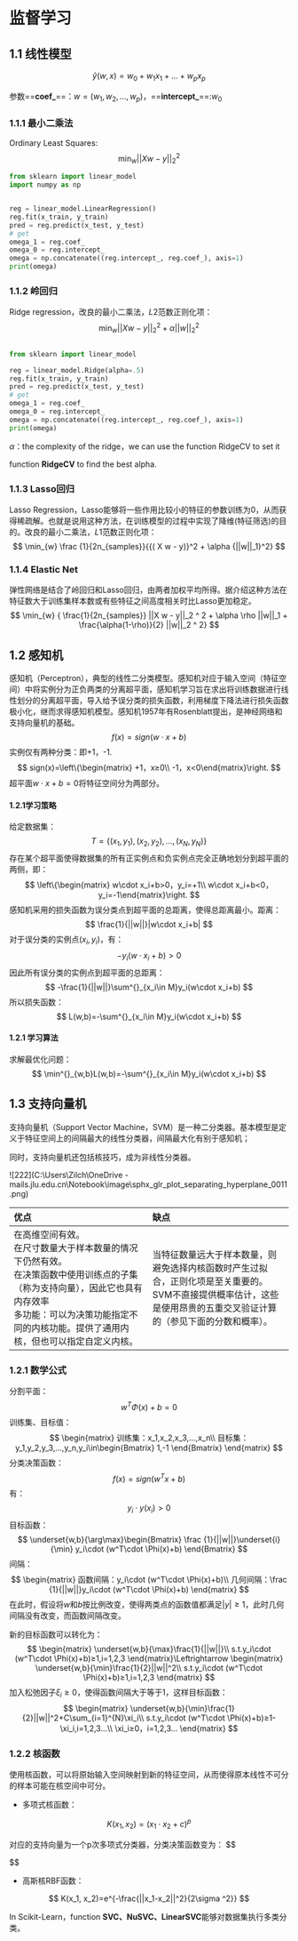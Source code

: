 # 监督学习

## 1.1 线性模型

$$
\hat{y}(w, x) = w_0 + w_1 x_1 + ... + w_p x_p
$$

参数==**coef_**==：$w=(w_1, w_2, ..., w_p)$，==**intercept_**==:$w_0$

### 1.1.1 最小二乘法

Ordinary Least Squares:
$$
 \min_{w} {|| X w - y||_2}^2
$$

```python
from sklearn import linear_model
import numpy as np


reg = linear_model.LinearRegression()
reg.fit(x_train, y_train)
pred = reg.predict(x_test, y_test)
# get 
omega_1 = reg.coef_
omega_0 = reg.intercept_
omega = np.concatenate((reg.intercept_, reg.coef_), axis=1)
print(omega)
```

### 1.1.2 岭回归

Ridge regression，改良的最小二乘法，$L2$范数正则化项：
$$
\min_{w} {{|| X w - y||_2}^2 + \alpha {||w||_2}^2}
$$

```python

from sklearn import linear_model

reg = linear_model.Ridge(alpha=.5)
reg.fit(x_train, y_train)
pred = reg.predict(x_test, y_test)
# get 
omega_1 = reg.coef_
omega_0 = reg.intercept_
omega = np.concatenate((reg.intercept_, reg.coef_), axis=1)
print(omega)
```

$\alpha$：the complexity of the ridge，we can use the function RidgeCV to set it

function **RidgeCV**  to find the best alpha.



### 1.1.3 Lasso回归

Lasso Regression，Lasso能够将一些作用比较小的特征的参数训练为0，从而获得稀疏解。也就是说用这种方法，在训练模型的过程中实现了降维(特征筛选)的目的。改良的最小二乘法，$L1$范数正则化项：
$$
\min_{w} \frac {1}{2n_{samples}}{{( X w - y)}^2 + \alpha {||w||_1}^2}
$$

### 1.1.4 Elastic Net

弹性网络是结合了岭回归和Lasso回归，由两者加权平均所得。据介绍这种方法在特征数大于训练集样本数或有些特征之间高度相关时比Lasso更加稳定。
$$
\min_{w} { \frac{1}{2n_{samples}} ||X w - y||_2 ^ 2 + \alpha \rho ||w||_1 +
\frac{\alpha(1-\rho)}{2} ||w||_2 ^ 2}
$$



## 1.2 感知机

感知机（Perceptron），典型的线性二分类模型。感知机对应于输入空间（特征空间）中将实例分为正负两类的分离超平面，感知机学习旨在求出将训练数据进行线性划分的分离超平面，导入给予误分类的损失函数，利用梯度下降法进行损失函数极小化，继而求得感知机模型。感知机1957年有Rosenblatt提出，是神经网络和支持向量机的基础。
$$
f(x)=sign(w\cdot x+b)
$$
实例仅有两种分类：即+1，-1.
$$
sign(x)=\left\{\begin{matrix}
+1，x≥0\\ 
-1，x<0\end{matrix}\right.
$$
超平面$w\cdot x+b=0$将特征空间分为两部分。

#### 1.2.1学习策略

给定数据集：
$$
T=\left \{  (x_1,y_1),(x_2,y_2),...,(x_N,y_N)\right \}
$$
存在某个超平面使得数据集的所有正实例点和负实例点完全正确地划分到超平面的两侧，即：
$$
\left\{\begin{matrix}
w\cdot x_i+b>0，y_i=+1\\ 
w\cdot x_i+b<0，y_i=-1\end{matrix}\right.
$$
感知机采用的损失函数为误分类点到超平面的总距离，使得总距离最小。距离：
$$
\frac{1}{||w||}|w\cdot x_i+b|
$$
对于误分类的实例点$(x_i,y_i)$，有：
$$
-y_i(w\cdot x_i+b)>0
$$
因此所有误分类的实例点到超平面的总距离：
$$
-\frac{1}{||w||}\sum^{}_{x_i\in M}y_i(w\cdot x_i+b)
$$
所以损失函数：
$$
L(w,b)=-\sum^{}_{x_i\in M}y_i(w\cdot x_i+b)
$$

#### 1.2.1 学习算法

求解最优化问题：
$$
\min^{}_{w,b}L(w,b)=-\sum^{}_{x_i\in M}y_i(w\cdot x_i+b)
$$




## 1.3 支持向量机

支持向量机（Support Vector Machine，SVM）是一种二分类器。基本模型是定义于特征空间上的间隔最大的线性分类器，间隔最大化有别于感知机；

同时，支持向量机还包括核技巧，成为非线性分类器。

![222](C:\Users\Zilch\OneDrive - mails.jlu.edu.cn\Notebook\image\sphx_glr_plot_separating_hyperplane_0011.png)

| 优点                                                         | 缺点                                                         |
| :----------------------------------------------------------- | :----------------------------------------------------------- |
| 在高维空间有效。<br />在尺寸数量大于样本数量的情况下仍然有效。<br />在决策函数中使用训练点的子集（称为支持向量），因此它也具有内存效率<br />多功能：可以为决策功能指定不同的内核功能。提供了通用内核，但也可以指定自定义内核。 | 当特征数量远大于样本数量，则避免选择内核函数时产生过拟合，正则化项是至关重要的。<br />SVM不直接提供概率估计，这些是使用昂贵的五重交叉验证计算的（参见下面的分数和概率）。 |

### 1.2.1 数学公式

分割平面：
$$
w^T\Phi(x)+b=0
$$
训练集、目标值：
$$
\begin{matrix}
训练集：x_1,x_2,x_3,...,x_n\\ 
目标集：y_1,y_2,y_3,...,y_n,y_i\in\begin{Bmatrix}
1,-1
\end{Bmatrix}
\end{matrix}
$$
分类决策函数：
$$
f(x)=sign(w^Tx+b)
$$
有：
$$
y_i\cdot y(x_i)>0
$$
目标函数：
$$
\underset{w,b}{\arg\max}\begin{Bmatrix}
\frac {1}{||w||}\underset{i}{\min} y_i\cdot (w^T\cdot \Phi(x)+b)
\end{Bmatrix}
$$
间隔：
$$
\begin{matrix}
函数间隔：y_i\cdot (w^T\cdot \Phi(x)+b)\\ 
几何间隔：\frac {1}{||w||}y_i\cdot (w^T\cdot \Phi(x)+b)
\end{matrix}
$$
在此时，假设将$w$和$b$按比例改变，使得两类点的函数值都满足$|y|≥1$，此时几何间隔没有改变，而函数间隔改变。

新的目标函数可以转化为：
$$
\begin{matrix}
\underset{w,b}{\max}\frac{1}{||w||}\\ 
s.t.y_i\cdot (w^T\cdot \Phi(x)+b)≥1,i=1,2,3
\end{matrix}\Leftrightarrow 
\begin{matrix}
\underset{w,b}{\min}\frac{1}{2}||w||^2\\ 
s.t.y_i\cdot (w^T\cdot \Phi(x)+b)≥1,i=1,2,3
\end{matrix}
$$
加入松弛因子$\xi_i≥0$，使得函数间隔大于等于1，这样目标函数：
$$
\begin{matrix}
\underset{w,b}{\min}\frac{1}{2}||w||^2+C\sum_{i=1}^{N}\xi_i\\ 
s.t.y_i\cdot (w^T\cdot \Phi(x)+b)≥1-\xi_i,i=1,2,3...\\
\xi_i≥0，i=1,2,3...
\end{matrix}
$$

### 1.2.2 核函数

使用核函数，可以将原始输入空间映射到新的特征空间，从而使得原本线性不可分的样本可能在核空间中可分。

- 多项式核函数：

$$
K(x_1, x_2)=(x_1\cdot x_2+c)^p
$$

对应的支持向量为一个p次多项式分类器，分类决策函数变为：
$$

$$


- 高斯核RBF函数：

$$
K(x_1, x_2)=e^{-\frac{||x_1-x_2||^2}{2\sigma ^2}}
$$




In Scikit-Learn，function **SVC、NuSVC、LinearSVC**能够对数据集执行多类分类。